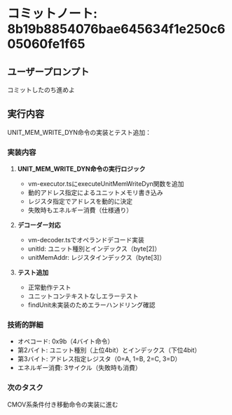 # コミットノート: 8b19b8854076bae645634f1e250c605060fe1f65

## ユーザープロンプト

コミットしたのち進めよ

## 実行内容

UNIT_MEM_WRITE_DYN命令の実装とテスト追加：

### 実装内容

1. **UNIT_MEM_WRITE_DYN命令の実行ロジック**
   - vm-executor.tsにexecuteUnitMemWriteDyn関数を追加
   - 動的アドレス指定によるユニットメモリ書き込み
   - レジスタ指定でアドレスを動的に決定
   - 失敗時もエネルギー消費（仕様通り）

2. **デコーダー対応**
   - vm-decoder.tsでオペランドデコード実装
   - unitId: ユニット種別とインデックス（byte[2]）
   - unitMemAddr: レジスタインデックス（byte[3]）

3. **テスト追加**
   - 正常動作テスト
   - ユニットコンテキストなしエラーテスト
   - findUnit未実装のためエラーハンドリング確認

### 技術的詳細

- オペコード: 0x9b（4バイト命令）
- 第2バイト: ユニット種別（上位4bit）とインデックス（下位4bit）
- 第3バイト: アドレス指定レジスタ（0=A, 1=B, 2=C, 3=D）
- エネルギー消費: 3サイクル（失敗時も消費）

### 次のタスク

CMOV系条件付き移動命令の実装に進む